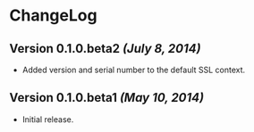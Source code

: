 # ChangeLog

## Version 0.1.0.beta2 _(July 8, 2014)_

- Added version and serial number to the default SSL context.

## Version 0.1.0.beta1 _(May 10, 2014)_

 - Initial release.
